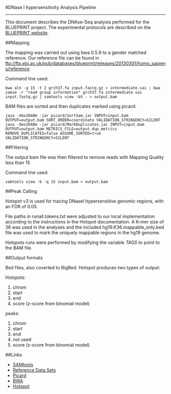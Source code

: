 #DNase I hypersensitivity Analysis Pipeline
***

This document describes the DNAse-Seq analysis performed for the BLUEPRINT project. The experimental protocols are described on the [BLUEPRINT website](http://www.blueprint-epigenome.eu/index.cfm?p=7BF8A4B6-F4FE-861A-2AD57A08D63D0B58).

##Mapping

The mapping was carried out using bwa 0.5.9 to a gender matched reference. 
Our reference file can be found in  ftp://ftp.ebi.ac.uk/pub/databases/blueprint/releases/20130301/homo_sapiens/reference

Command line used:

    bwa aln -q 15 -t 2 grch37.fa input.fastq.gz > intermediate.sai ; bwa samse -r "read group information" grch37.fa intermediate.sai input.fastq.gz | samtools view -bS - > output.bam

BAM files are sorted and then duplicates marked using picard:
    
    java -Xmx2048m -jar picard/SortSam.jar INPUT=input.bam OUTPUT=output.bam SORT_ORDER=coordinate VALIDATION_STRINGENCY=SILENT
    java -Xmx2048m -jar picard/MarkDuplicates.jar INPUT=input.bam OUTPUT=output.bam METRICS_FILE=output.dup_metrics REMOVE_DUPLICATES=false ASSUME_SORTED=true VALIDATION_STRINGENCY=SILENT


##Filtering

The output bam file was then filtered to remove reads with Mapping Quality less than 15

Command line used:

    samtools view -b -q 15 input.bam > output.bam


##Peak Calling

Hotspot v3 is used for tracing DNaseI hypersensitive genomic regions, with an FDR of 0.05.

File paths in runall.tokens.txt were adjusted to our local implementation according to the instructions in the Hotspot documentation. A K-mer size of 36 was used in the analyses and the included hg19.K36.mappable_only.bed file was used to mark the uniquely mappable regions in the hg19 genome. 

Hotspots runs were performed by modifying the variable _TAGS_ to point to the BAM file.

##Output formats

Bed files, also coverted to BigBed. Hotspot produces two types of output:

Hotspots:

 1. chrom
 2. start
 3. end
 4. score (z-score from binomial model)

peaks:

 1. chrom
 2. start
 3. end
 4. not used
 5. score (z-score from binomial model)

##Links

* [SAMtools](http://samtools.sourceforge.net)
* [Reference Data Sets](ftp://ftp.ebi.ac.uk/pub/databases/blueprint/releases/20130301/homo_sapiens/reference)
* [Picard](http://picard.sourceforge.net/)
* [BWA](http://bio-bwa.sourceforge.net/)
* [Hotspot](http://www.uwencode.org/proj/hotspot-ptih/)
